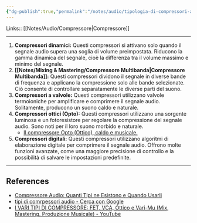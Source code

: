 ```yaml
---
{"dg-publish":true,"permalink":"/notes/audio/tipologia-di-compressori-audio/"}
---
```


Links:: [[Notes/Audio/Compressore\|Compressore]]

---

1. **Compressori dinamici:** Questi compressori si attivano solo quando il segnale audio supera una soglia di volume preimpostata. Riducono la gamma dinamica del segnale, cioè la differenza tra il volume massimo e minimo del segnale.
2. **[[Notes/Mixing & Mastering/Compressore Multibanda\|Compressore Multibanda]]:** Questi compressori dividono il segnale in diverse bande di frequenza e applicano la compressione solo alle bande selezionate. Ciò consente di controllare separatamente le diverse parti del suono.
3. **Compressori a valvole:** Questi compressori utilizzano valvole termoioniche per amplificare e comprimere il segnale audio. Solitamente, producono un suono caldo e naturale.
4. **Compressori ottici (Opto):** Questi compressori utilizzano una sorgente luminosa e un fotoresistore per regolare la compressione del segnale audio. Sono noti per il loro suono morbido e naturale.
	- [Il compressore Opto (Ottico), caldo e musicale.](https://www.groovesoundesign.com/post/2016-1-29-il-compressore-opto-ottico-caldo-e-musicale)
5. **Compressori digitali:** Questi compressori utilizzano algoritmi di elaborazione digitale per comprimere il segnale audio. Offrono molte funzioni avanzate, come una maggiore precisione di controllo e la possibilità di salvare le impostazioni predefinite.




---
## References

- [Compressore Audio: Quanti Tipi ne Esistono e Quando Usarli](https://claudiomeloni.it/compressore-audio-quanti-tipi-esistono-quando-usarli/)
- [tipi di comrpessori audio - Cerca con Google](https://www.google.com/search?q=tipi+di+comrpessori+audio&sxsrf=APwXEdcZwXdkj26NAlGNvFPotFv0A1wfEA%3A1679905149971&ei=fVEhZNThOsj3kwX48JbIBA&ved=0ahUKEwiUlOGt1vv9AhXI-6QKHXi4BUkQ4dUDCA8&uact=5&oq=tipi+di+comrpessori+audio&gs_lcp=Cgxnd3Mtd2l6LXNlcnAQAzIHCAAQDRCABDoKCAAQRxDWBBCwAzoECAAQRzoGCAAQFhAeOggIABAWEB4QDzoICAAQHhANEA9KBAhBGABQkjNY1zdgijloAXACeACAAeQBiAHPBpIBBTAuNS4xmAEAoAEByAEIwAEB&sclient=gws-wiz-serp)
- [I VARI TIPI DI COMPRESSORE: FET, VCA, Ottico e Vari-Mu (Mix, Mastering, Produzione Musicale) - YouTube](https://www.youtube.com/watch?v=IvOftyYDKfs)